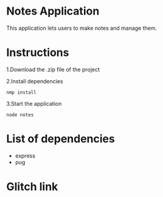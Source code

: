 # Notes Application

This application lets users to make notes and manage them.

# Instructions

1.Download the .zip file of the project

2.Install dependencies

```
nmp install
```

3.Start the application

```
node notes
```

# List of dependencies

- express
- pug

# Glitch link

